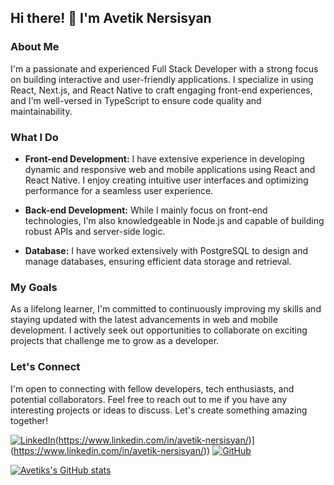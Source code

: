 ## Hi there! 👋 I'm Avetik Nersisyan

### About Me
I'm a passionate and experienced Full Stack Developer with a strong focus on building interactive and user-friendly applications. I specialize in using React, Next.js, and React Native to craft engaging front-end experiences, and I'm well-versed in TypeScript to ensure code quality and maintainability.

### What I Do
- **Front-end Development:** I have extensive experience in developing dynamic and responsive web and mobile applications using React and React Native. I enjoy creating intuitive user interfaces and optimizing performance for a seamless user experience.

- **Back-end Development:** While I mainly focus on front-end technologies, I'm also knowledgeable in Node.js and capable of building robust APIs and server-side logic.

- **Database:** I have worked extensively with PostgreSQL to design and manage databases, ensuring efficient data storage and retrieval.

### My Goals
As a lifelong learner, I'm committed to continuously improving my skills and staying updated with the latest advancements in web and mobile development. I actively seek out opportunities to collaborate on exciting projects that challenge me to grow as a developer.

### Let's Connect
I'm open to connecting with fellow developers, tech enthusiasts, and potential collaborators. Feel free to reach out to me if you have any interesting projects or ideas to discuss. Let's create something amazing together!

[![LinkedIn](https://img.shields.io/badge/LinkedIn-AvetikNersisyan-blue)](https://www.linkedin.com/in/avetiknersisyan/)(https://www.linkedin.com/in/avetik-nersisyan/)](https://www.linkedin.com/in/avetik-nersisyan/))
[![GitHub](https://img.shields.io/badge/GitHub-AvetikNersisyan-lightgrey)](https://github.com/avetiknersisyan)

[![Avetiks's GitHub stats](https://github-readme-stats.vercel.app/api?username=AvetikNersisyan)](https://github.com/avetiknersisyan/github-readme-stats)

<!--
**AvetikNersisyan/AvetikNersisyan** is a ✨ _special_ ✨ repository because its `README.md` (this file) appears on your GitHub profile.

Here are some ideas to get you started:

- 🔭 I’m currently working on ...
- 🌱 I’m currently learning ...
- 👯 I’m looking to collaborate on ...
- 🤔 I’m looking for help with ...
- 💬 Ask me about ...
- 📫 How to reach me: ...
- 😄 Pronouns: ...
- ⚡ Fun fact: ...
-->
